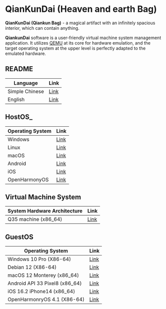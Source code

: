 # QianKunDai (Heaven and earth Bag)
 **QianKunDai (Qiankun Bag)** - a magical artifact with an infinitely spacious interior, which can contain anything.

 **QiankunDai** software is a user-friendly virtual machine system management application. It utilizes [QEMU](https://www.qemu.org) at its core for hardware emulation, and the target operating system at the upper level is perfectly adapted to the emulated hardware.

## README
| Language | Link |
|----------|------|
| Simple Chinese | [Link](https://github.com/david921518/qkd-app/blob/master/README.md) |
| English | [Link](https://github.com/david921518/qkd-app/blob/master/README.en.md) |

## HostOS_
| Operating System | Link |
|------------------|------|
| Windows  | [Link](https://github.com/david921518/qkd-app/blob/master/doc/HostOS_Windows.en.md) |
| Linux | [Link](https://github.com/david921518/qkd-app/blob/master/doc/HostOS_Linux.en.md) |
| macOS | [Link](https://github.com/david921518/qkd-app/blob/master/doc/HostOS_macOS.en.md) |
| Android | [Link](https://github.com/david921518/qkd-app/blob/master/doc/HostOS_Android.en.md) |
| iOS | [Link](https://github.com/zetalabs/HostOS_iOS.en.md) |
| OpenHarmonyOS | [Link](https://github.com/david921518/qkd-app/blob/master/doc/HostOS_OHOS.en.md) |

## Virtual Machine System
| System Hardware Architecture | Link |
|------------------------------|------|
| Q35 machine (x86_64) | [Link](https://github.com/david921518/qkd-app/blob/master/doc/VM_X86_64_Q35.en.md) |

## GuestOS
| Operating System | Link |
|------------------|------|
| Windows 10 Pro (X86-64) | [Link](https://github.com/david921518/qkd-app/blob/master/doc/GuestOS_Windows10_Pro_x64.en.md) |
| Debian 12 (X86-64) | [Link](https://github.com/david921518/qkd-app/blob/master/doc/GuestOS_Debian12_amd64.en.md) |
| macOS 12 Monterey (x86_64) | [Link](https://github.com/david921518/qkd-app/blob/master/doc/GuestOS_macOS12_Monterey_x86_64.en.md) |
| Android API 33 Pixel8 (x86_64) | [Link](https://github.com/david921518/qkd-app/blob/master/doc/GuestOS_Android_API_33_Pixel8_x86_64.en.md) |
| iOS 16.2 iPhone14 (x86_64) | [Link](https://github.com/david921518/qkd-app/blob/master/doc/GuestOS_iOS_16_2_iPhone14_x86_64.en.md) |
| OpenHarmonryOS 4.1 (X86-64) | [Link](https://github.com/david921518/qkd-app/blob/master/doc/GuestOS_OHOS4_amd64.en.md) |

